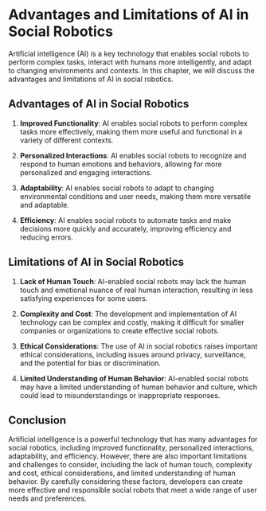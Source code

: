 Advantages and Limitations of AI in Social Robotics
===============================================================================================

Artificial intelligence (AI) is a key technology that enables social robots to perform complex tasks, interact with humans more intelligently, and adapt to changing environments and contexts. In this chapter, we will discuss the advantages and limitations of AI in social robotics.

Advantages of AI in Social Robotics
-----------------------------------

1. **Improved Functionality**: AI enables social robots to perform complex tasks more effectively, making them more useful and functional in a variety of different contexts.

2. **Personalized Interactions**: AI enables social robots to recognize and respond to human emotions and behaviors, allowing for more personalized and engaging interactions.

3. **Adaptability**: AI enables social robots to adapt to changing environmental conditions and user needs, making them more versatile and adaptable.

4. **Efficiency**: AI enables social robots to automate tasks and make decisions more quickly and accurately, improving efficiency and reducing errors.

Limitations of AI in Social Robotics
------------------------------------

1. **Lack of Human Touch**: AI-enabled social robots may lack the human touch and emotional nuance of real human interaction, resulting in less satisfying experiences for some users.

2. **Complexity and Cost**: The development and implementation of AI technology can be complex and costly, making it difficult for smaller companies or organizations to create effective social robots.

3. **Ethical Considerations**: The use of AI in social robotics raises important ethical considerations, including issues around privacy, surveillance, and the potential for bias or discrimination.

4. **Limited Understanding of Human Behavior**: AI-enabled social robots may have a limited understanding of human behavior and culture, which could lead to misunderstandings or inappropriate responses.

Conclusion
----------

Artificial intelligence is a powerful technology that has many advantages for social robotics, including improved functionality, personalized interactions, adaptability, and efficiency. However, there are also important limitations and challenges to consider, including the lack of human touch, complexity and cost, ethical considerations, and limited understanding of human behavior. By carefully considering these factors, developers can create more effective and responsible social robots that meet a wide range of user needs and preferences.

